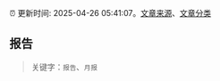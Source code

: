 :alarm_clock: 更新时间: 2025-04-26 05:41:07。[文章来源](/README.md)、[文章分类](/TAGS.md)

## 报告


> 关键字：`报告`、`月报`




